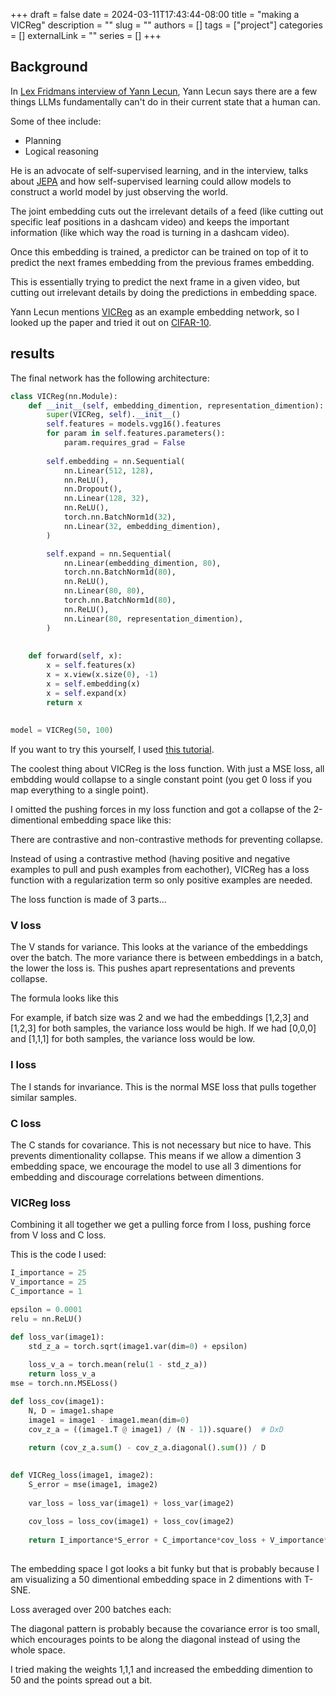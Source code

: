 +++
draft = false
date = 2024-03-11T17:43:44-08:00
title = "making a VICReg"
description = ""
slug = ""
authors = []
tags = ["project"]
categories = []
externalLink = ""
series = []
+++

## Background

In [Lex Fridmans interview of Yann Lecun](https://www.youtube.com/watch?v=5t1vTLU7s40&t=0s), Yann Lecun says there are a few things LLMs fundamentally can't do in their current state that a human can.

Some of thee include:
- Planning
- Logical reasoning

He is an advocate of self-supervised learning, and in the interview, talks about [JEPA](https://arxiv.org/abs/2301.08243) and how self-supervised learning could allow models to construct a world model by just observing the world.

<!-- ![alt text](/img/image.png) -->

The joint embedding cuts out the irrelevant details of a feed (like cutting out specific leaf positions in a dashcam video) and keeps the important information (like which way the road is turning in a dashcam video).

Once this embedding is trained, a predictor can be trained on top of it to predict the next frames embedding from the previous frames embedding.

This is essentially trying to predict the next frame in a given video, but cutting out irrelevant details by doing the predictions in embedding space.

<!-- ![alt text](/img/image-2.png) -->

Yann Lecun mentions [VICReg](https://arxiv.org/abs/2105.04906) as an example embedding network, so I looked up the paper and tried it out on [CIFAR-10](https://www.cs.toronto.edu/~kriz/cifar.html).

## results

The final network has the following architecture:

<!-- ![alt text](/img/image-1.png) -->

```python
class VICReg(nn.Module):
    def __init__(self, embedding_dimention, representation_dimention):
        super(VICReg, self).__init__()
        self.features = models.vgg16().features
        for param in self.features.parameters():
            param.requires_grad = False
        
        self.embedding = nn.Sequential(
            nn.Linear(512, 128),
            nn.ReLU(),
            nn.Dropout(),
            nn.Linear(128, 32),
            nn.ReLU(),
            torch.nn.BatchNorm1d(32),
            nn.Linear(32, embedding_dimention),
        )

        self.expand = nn.Sequential(
            nn.Linear(embedding_dimention, 80),
            torch.nn.BatchNorm1d(80),
            nn.ReLU(),
            nn.Linear(80, 80),
            torch.nn.BatchNorm1d(80),
            nn.ReLU(),
            nn.Linear(80, representation_dimention),
        )
    
        
    def forward(self, x):
        x = self.features(x)
        x = x.view(x.size(0), -1)
        x = self.embedding(x)
        x = self.expand(x)
        return x
    
    
model = VICReg(50, 100)
```

If you want to try this yourself, I used [this tutorial](https://imbue.com/open-source/2022-04-21-vicreg/).

The coolest thing about VICReg is the loss function.
With just a MSE loss, all embdding would collapse to a single constant point (you get 0 loss if you map everything to a single point). 

I omitted the pushing forces in my loss function and got a collapse of the 2-dimentional embedding space like this:

<!-- ![alt text](/img/collapse2.PNG) -->
<!-- ![alt text](/img/collapse.PNG) -->

There are contrastive and non-contrastive methods for preventing collapse.

Instead of using a contrastive method (having positive and negative examples to pull and push examples from eachother), VICReg has a loss function with a regularization term so only positive examples are needed.

The loss function is made of 3 parts...

### V loss
The V stands for variance. This looks at the variance of the embeddings over the batch. The more variance there is between embeddings in a batch, the lower the loss is. This pushes apart representations and prevents collapse.

The formula looks like this

<!-- ![alt text](/img/image-6.png) -->

For example, if batch size was 2 and we had the embeddings [1,2,3] and [1,2,3] for both samples, the variance loss would be high.
If we had [0,0,0] and [1,1,1] for both samples, the variance loss would be low.

<!-- ![alt text](/img/image-4.png) -->

### I loss
The I stands for invariance.
This is the normal MSE loss that pulls together similar samples.

<!-- ![alt text](/img/image-5.png) -->

### C loss
The C stands for covariance.
This is not necessary but nice to have.
This prevents dimentionality collapse. This means if we allow a dimention 3 embedding space, we encourage the model to use all 3 dimentions for embedding and discourage correlations between dimentions.

<!-- ![alt text](/img/image-3.png) -->

### VICReg loss
Combining it all together we get a pulling force from I loss, pushing force from V loss and C loss.

<!-- ![alt text](/img/image-7.png) -->

This is the code I used:

```python
I_importance = 25
V_importance = 25
C_importance = 1

epsilon = 0.0001
relu = nn.ReLU()

def loss_var(image1):
    std_z_a = torch.sqrt(image1.var(dim=0) + epsilon)
    
    loss_v_a = torch.mean(relu(1 - std_z_a))
    return loss_v_a
mse = torch.nn.MSELoss()

def loss_cov(image1):
    N, D = image1.shape
    image1 = image1 - image1.mean(dim=0)
    cov_z_a = ((image1.T @ image1) / (N - 1)).square()  # DxD
    
    return (cov_z_a.sum() - cov_z_a.diagonal().sum()) / D
    

def VICReg_loss(image1, image2):
    S_error = mse(image1, image2)
    
    var_loss = loss_var(image1) + loss_var(image2)
    
    cov_loss = loss_cov(image1) + loss_cov(image2)
    
    return I_importance*S_error + C_importance*cov_loss + V_importance*var_loss 
    
```

The embedding space I got looks a bit funky but that is probably because I am visualizing a 50 dimentional embedding space in 2 dimentions with T-SNE.

<!-- ![alt text](/img/image-8.png) -->
<!-- ![alt text](/img/image-9.png) -->

Loss averaged over 200 batches each:

<!-- ![alt text](/img/image-10.png) -->

The diagonal pattern is probably because the covariance error is too small, which encourages points to be along the diagonal instead of using the whole space.

I tried making the weights 1,1,1 and increased the embedding dimention to 50 and the points spread out a bit.

<!-- ![alt text](/img/image-11.png) -->


